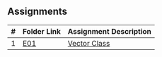 ##  Assignments

|   #   | Folder Link | Assignment Description |
| :---: | ----------- | ---------------------- |
|   1   | [E01](https://github.com/Coop-Wolf/3013-Algorithms/tree/main/Assignments/E01)   | [Vector Class](https://github.com/Coop-Wolf/3013-Algorithms/blob/main/Assignments/E01/README.md) |
